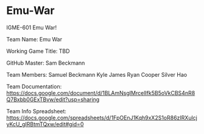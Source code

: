 # Emu-War
IGME-601 Emu War!

Team Name: Emu War

Working Game Title: TBD

GitHub Master: Sam Beckmann

Team Members:
Samuel Beckmann
Kyle James
Ryan Cooper
Silver Hao

Team Documentation: https://docs.google.com/document/d/1BLAmNsgIMrcelIfk5B5oVkCBS4nR8Q7Bxbb0GExTBvw/edit?usp=sharing

Team Info Spreadsheet: https://docs.google.com/spreadsheets/d/1FpOEnJ1Kqh9xX2S1oR86zIRXulcjyKcU_gIRBtmTQxw/edit#gid=0
